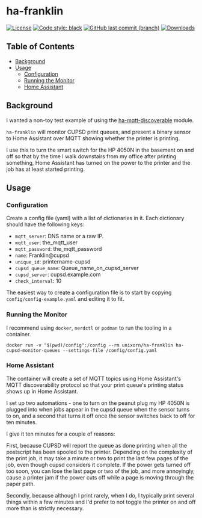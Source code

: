 
# ha-franklin

[![License](https://img.shields.io/github/license/unixorn/ha-franklin.svg)](https://opensource.org/license/apache-2-0/)
[![Code style: black](https://img.shields.io/badge/code%20style-black-000000.svg)](https://github.com/psf/black)
[![GitHub last commit (branch)](https://img.shields.io/github/last-commit/unixorn/ha-franklin/main.svg)](https://github.com/unixorn/ha-franklin)
[![Downloads](https://static.pepy.tech/badge/ha-franklin)](https://pepy.tech/project/ha-franklin)

<!-- START doctoc generated TOC please keep comment here to allow auto update -->
<!-- DON'T EDIT THIS SECTION, INSTEAD RE-RUN doctoc TO UPDATE -->
## Table of Contents

- [Background](#background)
- [Usage](#usage)
  - [Configuration](#configuration)
  - [Running the Monitor](#running-the-monitor)
  - [Home Assistant](#home-assistant)

<!-- END doctoc generated TOC please keep comment here to allow auto update -->

## Background

I wanted a non-toy test example of using the [ha-mqtt-discoverable](https://github.com/unixorn/ha-mqtt-discoverable/tree/v0.8.1) module.

`ha-franklin` will monitor CUPSD print queues, and present a binary sensor to Home Assistant over MQTT showing whether the printer is printing.

I use this to turn the smart switch for the HP 4050N in the basement on and off so that by the time I walk downstairs from my office after printing something, Home Assistant has turned on the power to the printer and the job has at least started printing.


## Usage

### Configuration

Create a config file (yaml) with a list of dictionaries in it. Each dictionary should have the following keys:
- `mqtt_server`: DNS name or a raw IP.
- `mqtt_user`: the_mqtt_user
- `mqtt_password`: the_mqtt_password
- `name`: Franklin@cupsd
- `unique_id`: printername-cupsd
- `cupsd_queue_name`: Queue_name_on_cupsd_server
- `cupsd_server`: cupsd.example.com
- `check_interval`: 10

The easiest way to create a configuration file is to start by copying `config/config-example.yaml` and editing it to fit.

### Running the Monitor

I recommend using `docker`, `nerdctl` or `podman` to run the tooling in a container.

`docker run -v "$(pwd)/config":/config --rm unixorn/ha-franklin ha-cupsd-monitor-queues --settings-file /config/config.yaml`

### Home Assistant

The container will create a set of MQTT topics using Home Assistant's MQTT discoverability protocol so that your print queue's printing status shows up in Home Assistant.

I set up two automations - one to turn on the peanut plug my HP 4050N is plugged into when jobs appear in the cupsd queue when the sensor turns to on, and a second that turns it off once the sensor switches back to off for ten minutes.

I give it ten minutes for a couple of reasons:

First, because CUPSD will report the queue as done printing when all the postscript has been spooled to the printer. Depending on the complexity of the print job, it may take a minute or two to print the last few pages of the job, even though cupsd considers it complete. If the power gets turned off too soon, you can lose the last page or two of the job, and more annoyingly, cause a printer jam if the power cuts off while a page is moving through the paper path.

Secondly, because although I print rarely, when I do, I typically print several things within a few minutes and I'd prefer to not toggle the printer on and off more than is strictly necessary.

